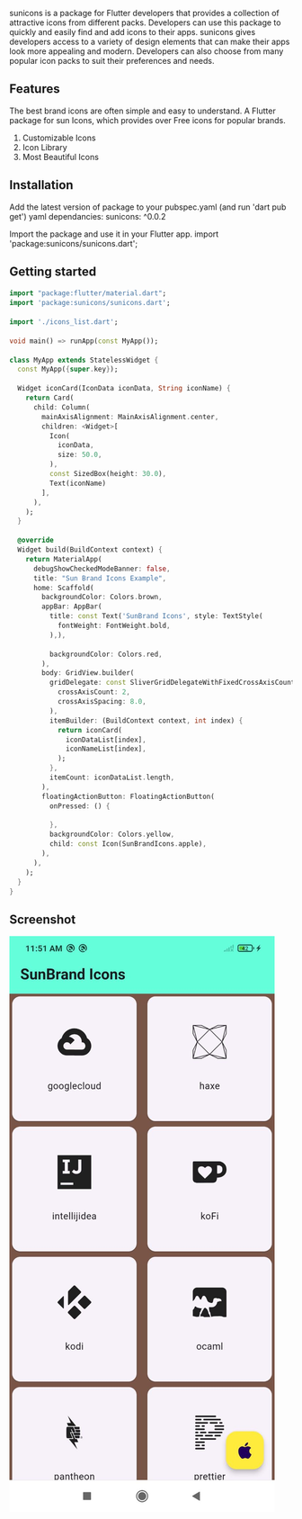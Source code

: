 sunicons is a package for Flutter developers that provides a collection of attractive icons from 
different packs. Developers can use this package to quickly and easily find and add icons to their apps. 
sunicons gives developers access to a variety of design elements that can make their apps look more appealing 
and modern. Developers can also choose from many popular icon packs to suit their preferences and needs.


## Features

The best brand icons are often simple and easy to understand.
A Flutter package for sun Icons, which provides over  Free  icons for popular brands.
1. Customizable Icons
2. Icon Library
3. Most Beautiful Icons


## Installation
Add the latest version of package to your pubspec.yaml (and run 'dart pub get') yaml dependancies: sunicons: ^0.0.2

Import the package and use it in your Flutter app. import 'package:sunicons/sunicons.dart';





## Getting started



```dart
import "package:flutter/material.dart";
import 'package:sunicons/sunicons.dart';

import './icons_list.dart';

void main() => runApp(const MyApp());

class MyApp extends StatelessWidget {
  const MyApp({super.key});

  Widget iconCard(IconData iconData, String iconName) {
    return Card(
      child: Column(
        mainAxisAlignment: MainAxisAlignment.center,
        children: <Widget>[
          Icon(
            iconData,
            size: 50.0,
          ),
          const SizedBox(height: 30.0),
          Text(iconName)
        ],
      ),
    );
  }

  @override
  Widget build(BuildContext context) {
    return MaterialApp(
      debugShowCheckedModeBanner: false,
      title: "Sun Brand Icons Example",
      home: Scaffold(
        backgroundColor: Colors.brown,
        appBar: AppBar(
          title: const Text('SunBrand Icons', style: TextStyle(
            fontWeight: FontWeight.bold,
          ),),

          backgroundColor: Colors.red,
        ),
        body: GridView.builder(
          gridDelegate: const SliverGridDelegateWithFixedCrossAxisCount(
            crossAxisCount: 2,
            crossAxisSpacing: 8.0,
          ),
          itemBuilder: (BuildContext context, int index) {
            return iconCard(
              iconDataList[index],
              iconNameList[index],
            );
          },
          itemCount: iconDataList.length,
        ),
        floatingActionButton: FloatingActionButton(
          onPressed: () {

          },
          backgroundColor: Colors.yellow,
          child: const Icon(SunBrandIcons.apple),
        ),
      ),
    );
  }
}


```


## Screenshot


<tr>
<td>
<img src="https://github.com/tiwarisuraj136/sunicons/blob/sunbrandicons/screenshot/sunbrandicons.jpg" />
</td>
</tr>

